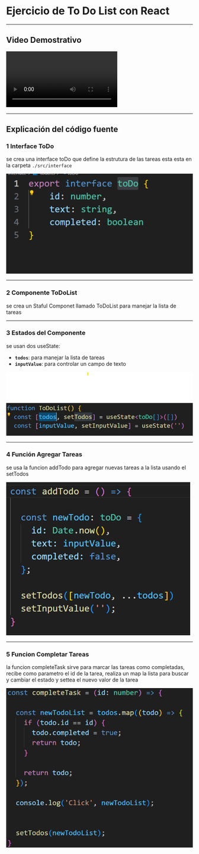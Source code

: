 # Ejercicio de To Do List con React

---

## Video Demostrativo

![alt text](./readme_assets/Video_demostrativo.mp4)

---

## Explicación del código fuente

### 1️ Interface ToDo
se crea una interface toDo que define la estrutura de las tareas
esta esta en la carpeta `./src/interface`

![alt text](./readme_assets/interface.png)

---

### 2️ Componente ToDoList
se crea un Staful Componet llamado ToDoList para manejar la lista de tareas

---

### 3️ Estados del Componente
se usan dos useState:
- **`todos`**: para manejar la lista de tareas
- **`inputValue`**: para controlar un campo de texto

![alt text](./readme_assets/usestate.png)

---

### 4️ Función Agregar Tareas
se usa la funcion addTodo para agregar nuevas tareas a la lista usando el setTodos

![alt text](./readme_assets/addFuntion.png)

---

### 5️ Funcion Completar Tareas
la funcion completeTask sirve para marcar las tareas como completadas, recibe como parametro el id de la tarea, realiza un map la lista para buscar y cambiar el estado y settea el nuevo valor de la tarea

![alt text](./readme_assets/completeFunction.png)
